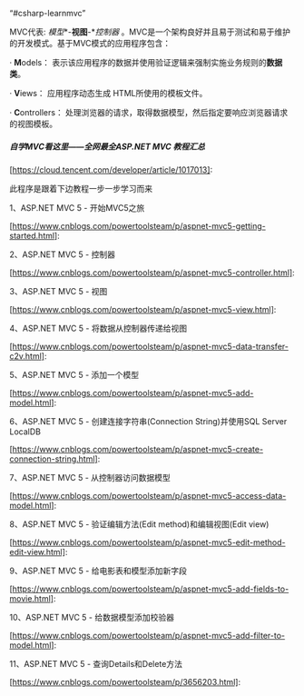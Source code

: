 “#csharp-learnmvc”

MVC代表: *模型**-**视图**-**控制器* 。MVC是一个架构良好并且易于测试和易于维护的开发模式。基于MVC模式的应用程序包含：

· **M**odels： 表示该应用程序的数据并使用验证逻辑来强制实施业务规则的**数据类**。

· **V**iews： 应用程序动态生成 HTML所使用的模板文件。

· **C**ontrollers： 处理浏览器的请求，取得数据模型，然后指定要响应浏览器请求的视图模板。

##### 自学MVC看这里——全网最全ASP.NET MVC 教程汇总

[https://cloud.tencent.com/developer/article/1017013]: 

此程序是跟着下边教程一步一步学习而来

1、ASP.NET MVC 5 - 开始MVC5之旅

[https://www.cnblogs.com/powertoolsteam/p/aspnet-mvc5-getting-started.html]: 

2、ASP.NET MVC 5 - 控制器

[https://www.cnblogs.com/powertoolsteam/p/aspnet-mvc5-controller.html]: 

3、ASP.NET MVC 5 - 视图

[https://www.cnblogs.com/powertoolsteam/p/aspnet-mvc5-view.html]: 

4、ASP.NET MVC 5 -  将数据从控制器传递给视图

[https://www.cnblogs.com/powertoolsteam/p/aspnet-mvc5-data-transfer-c2v.html]: 

5、ASP.NET MVC 5 -  添加一个模型

[https://www.cnblogs.com/powertoolsteam/p/aspnet-mvc5-add-model.html]: 

6、ASP.NET MVC 5 - 创建连接字符串(Connection String)并使用SQL Server LocalDB

[https://www.cnblogs.com/powertoolsteam/p/aspnet-mvc5-create-connection-string.html]: 

7、ASP.NET MVC 5 -  从控制器访问数据模型

[https://www.cnblogs.com/powertoolsteam/p/aspnet-mvc5-access-data-model.html]: 

8、ASP.NET MVC 5 -  验证编辑方法(Edit method)和编辑视图(Edit view)

[https://www.cnblogs.com/powertoolsteam/p/aspnet-mvc5-edit-method-edit-view.html]: 

9、ASP.NET MVC 5 -  给电影表和模型添加新字段

[https://www.cnblogs.com/powertoolsteam/p/aspnet-mvc5-add-fields-to-movie.html]: 

10、ASP.NET MVC 5 -  给数据模型添加校验器

[https://www.cnblogs.com/powertoolsteam/p/aspnet-mvc5-add-filter-to-model.html]: 

11、ASP.NET MVC 5 -  查询Details和Delete方法

[https://www.cnblogs.com/powertoolsteam/p/3656203.html]: 

